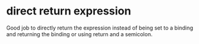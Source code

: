 # direct return expression

Good job to directly return the expression instead of being set to a binding and returning the binding or using return and a semicolon.

